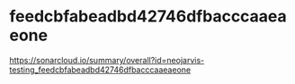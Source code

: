 # feedcbfabeadbd42746dfbacccaaeaeone
https://sonarcloud.io/summary/overall?id=neojarvis-testing_feedcbfabeadbd42746dfbacccaaeaeone
